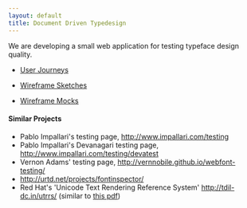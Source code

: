 ```yaml
---
layout: default
title: Document Driven Typedesign
---
```


We are developing a small web application for testing typeface design quality. 

* [User Journeys](/ddt/ux/userjourneys.html)

* [Wireframe Sketches](/ddt/ux/sketches/)

* [Wireframe Mocks](/ddt/ux/mocks/002)

#### Similar Projects

* Pablo Impallari's testing page, <http://www.impallari.com/testing>
* Pablo Impallari's Devanagari testing page, <http://www.impallari.com/testing/devatest> 
* Vernon Adams' testing page, <http://vernnobile.github.io/webfont-testing/>
* <http://urtd.net/projects/fontinspector/>
* Red Hat's 'Unicode Text Rendering Reference System' <http://tdil-dc.in/utrrs/> (similar to [this pdf](https://github.com/metapolator/ddt/raw/gh-pages/ux/samples/conjuncts.pdf))
